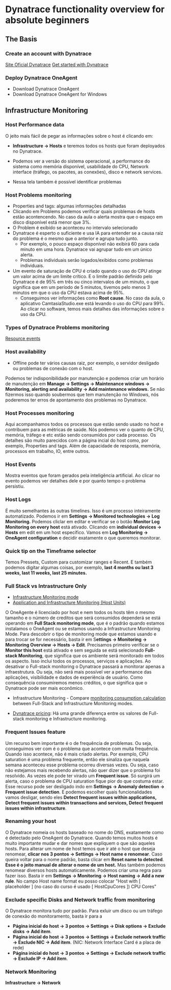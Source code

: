 # Dynatrace functionality overview for absolute beginners
## The Basis
### Create an account with Dynatrace
[Site Oficial Dynatrace](https://www.dynatrace.com/)
[Get started with Dynatrace](https://www.dynatrace.com/support/help/get-started)

### Deploy Dynatrace OneAgent
* Download Dynatrace OneAgent
* Download Dynatrace OneAgent for Windows


## Infrastructure Monitoring
### Host Performance data
O jeito mais fácil de pegar as informações sobre o host é clicando em:
* **Infrastructure -> Hosts** e teremos todos os hosts que foram deployados no Dynatrace.

* Podemos ver a versão do sistema operacional, a performance do sistema como memória disponível, usabilidade do CPU, Network interface (tráfego, os pacotes, as conexões), disco e network services.
* Nessa tela também é possível identificar problemas

### Host Problems monitoring
* Properties and tags: algumas informações detalhadas
* Clicando em Problems podemos verificar quais problemas de hosts estão acontencendo. No caso da aula o alerta mostra que o espaço em disco disponível está menor que 3%.
* O Problem é exibido se aconteceu no intervalo selecionado
* Dynatrace é esperto o suficiente e usa IA para entender se a causa raiz do problema é o mesmo que o anterior e agrupa tudo junto.
  * Por exemplo, o pouco espaço disponível não exibirá 60 para cada minuto em uma hora. Dynatrace vai agrupar tudo em um único alerta.
  * Problemas individuais serão logados/exibidos como problemas individuais.
* Um evento de saturação de CPU é criado quando o uso do CPU atinge um valor acima de um limite crítico. E o limite padrão definido pelo Dynatrace é de 95% em três ou cinco intervalos de um minuto, o que significa que em um período de 5 minutos, tivemos pelo menos 3 minutos em que o uso da CPU estava acima de 95%.
  * Conseguimos ver informações como **Root cause**. No caso da aula, o aplicativo CamtasiaStudio.exe está levando o uso do CPU para 99%. Ao clicar no software, temos mais detalhes das informações sobre o uso da CPU.

### Types of Dynatrace Problems monitoring
[Resource events](https://www.dynatrace.com/support/help/platform/davis-ai/basics/events/event-types/resource-events)

### Host availability
* Offline pode ter vários causas raiz, por exemplo, o servidor desligado ou problemas de conexão com o host.

Podemos ter indisponibilidade por manutenção e podemos criar um horário de manutenção em **Manage -> Settings -> Maintenance windows -> Monitoring, alerting and availability -> Add maintenance windows.**
Se não fizermos isso quando soubermos que tem manutenção no Windows, nós poderemos ter erros de apontamento dos problemas no Dynatrace.

### Host Processes monitoring
Aqui acompanhamos todos os processos que estão sendo usado no host e contribuem para as métricas de saúde.
Nós podemos ver o quanto de CPU, memória, tráfego e etc estão sendo consumidos por cada processo. Os detalhes são muito parecidos com a página incial do host como, por exemplo, Properties and tags. Além de capacidade de resposta, memória, processos em trabalho, IO, entre outros.

### Host Events
Mostra eventos que foram gerados pela inteligência artificial. Ao clicar no evento podemos ver detalhes dele e por quanto tempo o problema persistiu.

### Host Logs
É muito semelhantes às outras timelines.
Isso é um processo inteiramente automatizado. Podemos ir em **Settings -> Monitored technologies -> Log Monitoring.** Podemos cliclar em editar e verificar se o botão **Monitor Log Monitoring on every host** está ativado.
Clicando em **individual devices -> Hosts** em edit em um host específico. Vamos em **Log Monitoring -> OneAgent configuration** e decidir exatamente o que queremos monitorar.

### Quick tip on the Timeframe selector
Temos Pressets, Custom para customizar ranges e Recent.
E também podemos digitar algumas coisas, por exemplo, **last 4 months ou last 3 weeks, last 11 weeks, last 25 minutes.**

### Full Stack vs Intrastructure Only
* [Infrastructure Monitoring mode](https://www.dynatrace.com/support/help/platform-modules/infrastructure-monitoring/hosts/basic-concepts/get-started-with-infrastructure-monitoring)
* [Application and Infrastructure Monitoring (Host Units)](https://www.dynatrace.com/support/help/manage/subscriptions-and-licensing/monitoring-consumption-classic/application-and-infrastructure-monitoring)

O OneAgente é licenciado por host e nem todos os hosts têm o mesmo tamanho e o número de creditos que será consumidos dependerá se está operando em **Full Stack monitoring mode**, que é o padrão quando estamos instalamos o OneAgent ou se estamos usando a Infrastructure Monitoring Mode.
Para descobrir o tipo de monitoring mode que estamos usando e para trocar se for necessário, basta ir em S**ettings -> Monitoring -> Monitoring Overview -> Hosts -> Edit**. Precisamos primeiro verificar se o **Monitor this host** está ativado e sem seguida se está selecionado **Full-stack Monitoring**, que significa que os ambiente será monitorado em todos os aspecto. Isso inclui todos os processos, serviços e aplicações. Ao desativar o Full-stack monitoring o Dynatrace passará a monitorar apenas a infraestrutura. Ou seja, não será mais possível ver a performance das aplicações, visibilidade e dados de experiência de usuário. Como consequência consumiremos menos créditos, o que significa que o Dynatrace pode ser mais econômico.

* Infrastructure Monitoring - Compare [monitoring consumption calculation](https://www.dynatrace.com/support/help/manage/subscriptions-and-licensing) between Full-Stack and Infrastructure Monitoring modes.

* [Dynatrace pricing](https://www.dynatrace.com/pricing/): Há uma grande diferença entre os valores de Full-stack monitoring e Infrastructure monitoring.

### Frequent Issues feature
Um recurso bem importante é o de frequência de problemas. Ou seja, conseguimos ver com é o problema que acontece com muita frequência.
Quando isso acontece, não é mais criado alertas. Por exemplo, CPU saturation é uma problema frequente, então ele sinaliza que naquela semana aconteceu esse problema ocorreu diversas vezes. Ou seja, caso não estejamos mais recebendo alertas, não quer dizer que o problema foi resolvido. As vezes ele pode ter virado um **Frequent issue**. Só surgirá um alerta, caso o problema de CPU saturation fique pior do que costuma estar.
Esse recurso pode ser desligado indo em **Settings -> Anomaly detection -> Frequent issue detection**. E podemos escolher quais funcionalidades vamos desligar, sendo eles **Detect frequent issues within applications, Detect frequent issues within transactions and services, Detect frequent issues within infrastructure**.

### Renaming your host
O Dynatrace nomeia os hosts baseado no nome do DNS, exatamente como é detectado pelo OneAgent do Dynatrace.
Quando temos muitos hosts é muito importante mudar e dar nomes que expliquem o que são aqueles hosts. 
Para alterar um nome de host temos que ir até o host que deseja renomear, **clicar nos 3 pontos -> Settings -> Host name e renomear**.
Caso queira voltar para o nome padrão, basta clicar em **Reset name to detected**. **Esse é o jeito manual de alterar o nome de um host.**
Mas também podemos renomear diversos hosts automaticamente. Podemos criar uma regra para fazer isso. Basta ir em **Settings -> Monitoring -> Host naming -> Add a new rule**.
No campo Host name format eu posso colocar "Host with [ placeholder ] (no caso do curso é usado [ HostCpuCores ]) CPU Cores"

### Exclude specific Disks and Network traffic from monitoring
O Dynatrace monitora tudo por padrão.
Para exluir um disco ou um tráfego de conexão do monitoramento, basta ir para a 
* **Página inicial do host -> 3 pontos -> Settings -> Disk options -> Exclude disks -> Add item**. 
* **Página inicial do host -> 3 pontos -> Settings -> Exclude network traffic -> Exclude NIC -> Add item**. (NIC: Network Interface Card é a placa de rede)
* **Página inicial do host -> 3 pontos -> Settings -> Exclude network traffic -> Exclude IP -> Add item**. 

### Network Monitoring
**Infrastructure -> Network**

